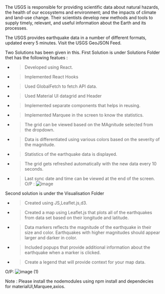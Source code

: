  The USGS is responsible for providing scientific data about natural hazards, the health of our ecosystems and environment; and the impacts of climate and land-use change. Their scientists develop new methods and tools to supply timely, relevant, and useful information about the Earth and its processes.

The USGS provides earthquake data in a number of different formats, updated every 5 minutes. Visit the USGS GeoJSON Feed.
 
 Two Solutions has been given in this.
 First Solution is under Solutions Folder thet has the following featues :
 - > Developed using React.
 - > Implemented React Hooks
 - > Used GlobalFetch to fetch API data.
 - > Used Material UI datagrid and Header
 - > Implemented separate components that helps in reusing.
 - > Implemented Marquee in the screen to know the statistics.
 - > The grid can be viewed based on the MAgnitude selected from the dropdown.
 - > Data is differentiated using various colors based on the severity of the magnitude.
 - > Statistics of the earthquake data is displayed.
 - > The grid gets refreshed automatically with the new data every 10 seconds.
 - > Last sync date and time can be viewed at the end of the screen.
 O/P : 
 ![image](https://user-images.githubusercontent.com/38064581/170002105-92a6deee-f570-4e7c-8ba4-39074576de09.png)
 
Second solution is under the Visualisation Folder
- > Created using JS,Leaflet.js,d3.
- > Created a map using Leaflet.js that plots all of the earthquakes from data set based on their longitude and latitude.
- > Data markers reflects the magnitude of the earthquake in their size and color. Earthquakes with higher magnitudes should appear larger and darker in color.
- > Included popups that provide additional information about the earthquake when a marker is clicked.
- > Create a legend that will provide context for your map data.

O/P:
![image (1)](https://user-images.githubusercontent.com/38064581/170002933-9ff0c780-6a76-4c22-a78d-75033083ab07.png)


Note :
Please install the nodemodules using npm install and dependecies for materialUI,Marquee,axios.

 
